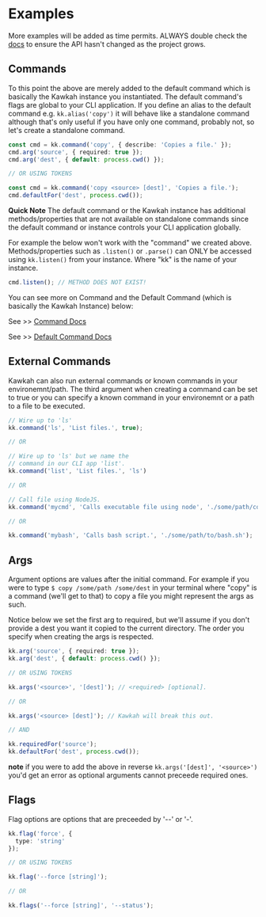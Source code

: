 # Examples

More examples will be added as time permits. ALWAYS double check the [docs]() to ensure the API hasn't changed as the project grows.

## Commands

To this point the above are merely added to the default command which is basically the Kawkah instance you instantiated. The default command's flags are global to your CLI application. If you define an alias to the default command e.g. <code>kk.alias('copy')</code> it will behave like a standalone command although that's only useful if you have only one command, probably not, so let's create a standalone command.

```ts
const cmd = kk.command('copy', { describe: 'Copies a file.' });
cmd.arg('source', { required: true });
cmd.arg('dest', { default: process.cwd() });

// OR USING TOKENS

const cmd = kk.command('copy <source> [dest]', 'Copies a file.');
cmd.defaultFor('dest', process.cwd());
```

**Quick Note** The default command or the Kawkah instance has additional methods/properties that are not available on standalone commands since the default command or instance controls your CLI application globally.

For example the below won't work with the "command" we created above. Methods/properties such as <code>.listen()</code> or <code>.parse()</code> can ONLY be accessed using <code>kk.listen()</code> from your instance. Where "kk" is the name of your instance.

```ts
cmd.listen(); // METHOD DOES NOT EXIST!
```

You can see more on Command and the Default Command (which is basically the Kawkah Instance) below:

See >> [Command Docs](https://blujedis.github.io/kawkah/classes/_command_.kawkahcommand.html)

See >> [Default Command Docs](https://blujedis.github.io/kawkah/classes/_kawkah_.kawkah.html)

## External Commands

Kawkah can also run external commands or known commands in your environemnt/path. The third argument when creating a command can be set to true or you can specify a known command in your environemnt or a path to a file to be executed.

```ts
// Wire up to 'ls'
kk.command('ls', 'List files.', true);

// OR

// Wire up to 'ls' but we name the
// command in our CLI app 'list'.
kk.command('list', 'List files.', 'ls')

// OR

// Call file using NodeJS.
kk.command('mycmd', 'Calls executable file using node', './some/path/command.js')

// OR

kk.command('mybash', 'Calls bash script.', './some/path/to/bash.sh');
```

## Args

Argument options are values after the initial command. For example if you were to type <code>$ copy /some/path /some/dest</code> in your terminal where "copy" is a command (we'll get to that) to copy a file you might represent the args as such.

Notice below we set the first arg to required, but we'll assume if you don't provide a dest you want it copied to the current directory. The order you specify when creating the args is respected.

```ts
kk.arg('source', { required: true });
kk.arg('dest', { default: process.cwd() });

// OR USING TOKENS

kk.args('<source>', '[dest]'); // <required> [optional].

// OR

kk.args('<source> [dest]'); // Kawkah will break this out.

// AND

kk.requiredFor('source');
kk.defaultFor('dest', process.cwd());
```

**note** if you were to add the above in reverse <code>kk.args('[dest]', '&lt;source&gt;')</code> you'd get an error as optional arguments cannot preceede required ones.

## Flags

Flag options are options that are preceeded by '--' or '-'.

```ts
kk.flag('force', {
  type: 'string'
});

// OR USING TOKENS

kk.flag('--force [string]');

// OR

kk.flags('--force [string]', '--status');
```
